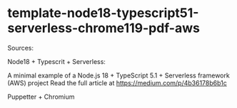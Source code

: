# template-node18-typescript51-serverless-chrome119-pdf-aws

Sources:

Node18 + Typescrit + Serverless:

A minimal example of a Node.js 18 + TypeScript 5.1 + Serverless framework (AWS) project
Read the full article at https://medium.com/p/4b36178b6b1c


Puppetter + Chromium

